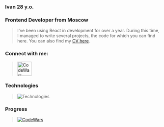 ### Ivan 28 y.o.
### Frontend Developer from Moscow 
> I've been using React in development for over a year. During this time, I managed to write several projects, the code for which you can find here. You can also find my [CV here](https://hh.ru/resume/9fdec062ff0978f95d0039ed1f41766972754e "hh.ru").

### Connect with me:
> [<img alt="CodeWars" width="46px" src="https://cdn-icons-png.flaticon.com/512/2504/2504941.png"/>](https://t.me/josefKru)

### Technologies
> ![Technologies](https://skillicons.dev/icons?i=html,css,js,ts,react,redux,nextjs,tailwind,git)

### Progress
> [<img alt="CodeWars" src="https://www.codewars.com/users/JosefK/badges/large"/>](https://www.codewars.com/users/JosefK)

